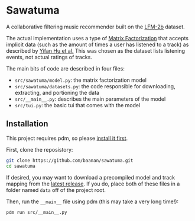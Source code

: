 # Sawatuma

A collaborative filtering music recommender built on the [LFM-2b](http://www.cp.jku.at/datasets/LFM-2b/) dataset.

The actual implementation uses a type of [Matrix Factorization](https://datajobs.com/data-science-repo/Recommender-Systems-[Netflix].pdf) that accepts implicit data (such as the amount of times a user has listened to a track) as described by [Yifan Hu et al.](http://yifanhu.net/PUB/cf.pdf) This was chosen as the dataset lists listening events, not actual ratings of tracks.

The main bits of code are described in four files:
- `src/sawatuma/model.py`: the matrix factorization model
- `src/sawatuma/datasets.py`: the code responsible for downloading, extracting, and portioning the data
- `src/__main__.py`: describes the main parameters of the model
- `src/tui.py`: the basic tui that comes with the model

## Installation

This project requires pdm, so please [install it first](https://pdm-project.org/en/latest/#installation).

First, clone the reposistory:

```bash
git clone https://github.com/baanan/sawatuma.git
cd sawatuma
```

If desired, you may want to download a precompiled model and track mapping from the [latest release](https://github.com/baanan/sawatuma/releases/latest). If you do, place both of these files in a folder named `data` off of the project root.

Then, run the `__main__` file using pdm (this may take a very long time!):

```bash
pdm run src/__main__.py
```

